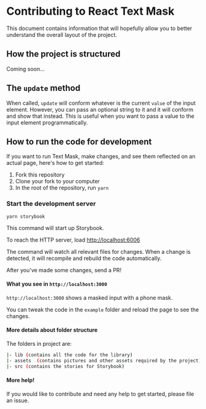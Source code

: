 # Contributing to React Text Mask

This document contains information that will hopefully allow you to better understand the overall
layout of the project.

## How the project is structured

Coming soon...

## The `update` method

When called, `update` will conform whatever is the current `value` of the input element. However, you
can pass an optional string to it and it will conform and show that instead.
This is useful when you want to pass a value to the input element programmatically.

## How to run the code for development

If you want to run Text Mask, make changes, and see them reflected on an actual page, here's
how to get started:

1. Fork this repository
1. Clone your fork to your computer
1. In the root of the repository, run `yarn`

### Start the development server

`yarn storybook`

This command will start up Storybook.

To reach the HTTP server, load [http://localhost:6006](http://localhost:6006)

The command will watch all relevant files for changes.
When a change is detected, it will recompile and rebuild the code automatically.

After you've made some changes, send a PR!

#### What you see in `http://localhost:3000`

`http://localhost:3000` shows a masked input with a phone mask.

You can tweak the code in the `example` folder and reload the page to see the changes.

#### More details about folder structure

The folders in project are:

```bash
|- lib (contains all the code for the library)
|- assets  (contains pictures and other assets required by the project)
|- src (contains the stories for Storybook)
```

#### More help!

If you would like to contribute and need any help to get started, please file an issue.
